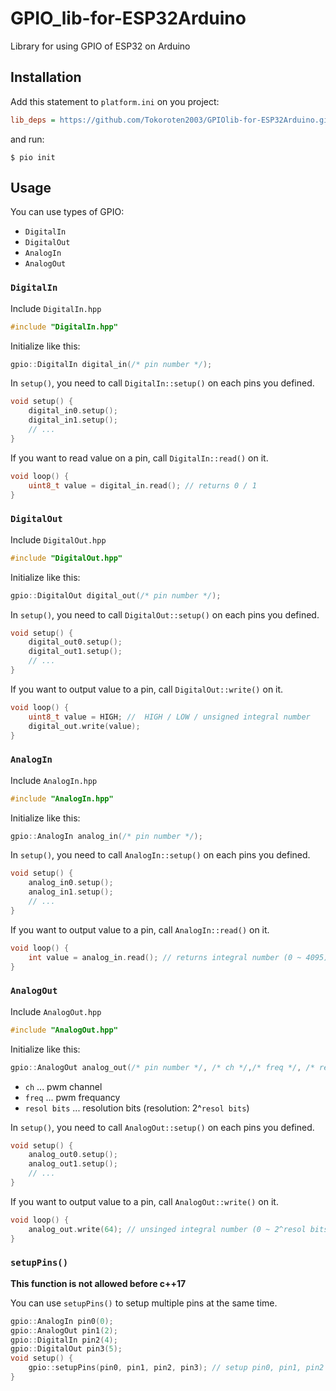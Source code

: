 # GPIO_lib-for-ESP32Arduino
Library for using GPIO of ESP32 on Arduino

## Installation
Add this statement to `platform.ini` on you project:
```ini
lib_deps = https://github.com/Tokoroten2003/GPIOlib-for-ESP32Arduino.git
```
and run:
```shell
$ pio init
```

## Usage
You can use types of GPIO:
- `DigitalIn`
- `DigitalOut`
- `AnalogIn`
- `AnalogOut`

### `DigitalIn`
Include `DigitalIn.hpp`
```cpp
#include "DigitalIn.hpp"
```

Initialize like this:
```cpp
gpio::DigitalIn digital_in(/* pin number */);
```

In `setup()`, you need to call `DigitalIn::setup()` on each pins you defined.
```cpp
void setup() {
    digital_in0.setup();
    digital_in1.setup();
    // ...
}
```

If you want to read value on a pin, call `DigitalIn::read()` on it.
```cpp
void loop() {
    uint8_t value = digital_in.read(); // returns 0 / 1
}
```

### `DigitalOut`
Include `DigitalOut.hpp`
```cpp
#include "DigitalOut.hpp"
```

Initialize like this:
```cpp
gpio::DigitalOut digital_out(/* pin number */);
```

In `setup()`, you need to call `DigitalOut::setup()` on each pins you defined.
```cpp
void setup() {
    digital_out0.setup();
    digital_out1.setup();
    // ...
}
```

If you want to output value to a pin, call `DigitalOut::write()` on it.
```cpp
void loop() {
    uint8_t value = HIGH; //  HIGH / LOW / unsigned integral number
    digital_out.write(value);
}
```

### `AnalogIn`
Include `AnalogIn.hpp`
```cpp
#include "AnalogIn.hpp"
```

Initialize like this:
```cpp
gpio::AnalogIn analog_in(/* pin number */);
```

In `setup()`, you need to call `AnalogIn::setup()` on each pins you defined.
```cpp
void setup() {
    analog_in0.setup();
    analog_in1.setup();
    // ...
}
```

If you want to output value to a pin, call `AnalogIn::read()` on it.
```cpp
void loop() {
    int value = analog_in.read(); // returns integral number (0 ~ 4095)
}
```

### `AnalogOut`
Include `AnalogOut.hpp`
```cpp
#include "AnalogOut.hpp"
```

Initialize like this:
```cpp
gpio::AnalogOut analog_out(/* pin number */, /* ch */,/* freq */, /* resol bits */);
```
- `ch` ... pwm channel
- `freq` ... pwm frequancy
- `resol bits` ... resolution bits (resolution: 2^`resol bits`)

In `setup()`, you need to call `AnalogOut::setup()` on each pins you defined.
```cpp
void setup() {
    analog_out0.setup();
    analog_out1.setup();
    // ...
}
```

If you want to output value to a pin, call `AnalogOut::write()` on it.
```cpp
void loop() {
    analog_out.write(64); // unsinged integral number (0 ~ 2^resol bits - 1)
}
```

### `setupPins()`
**This function is not allowed before c++17**

You can use `setupPins()` to setup multiple pins at the same time.
```cpp
gpio::AnalogIn pin0(0);
gpio::AnalogOut pin1(2);
gpio::DigitalIn pin2(4);
gpio::DigitalOut pin3(5);
void setup() {
    gpio::setupPins(pin0, pin1, pin2, pin3); // setup pin0, pin1, pin2 and pin3 at the same time
}
```
